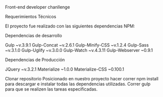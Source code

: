 Front-end developer chanllenge

Requerimientos Técnicos

El proyecto fue realizado con las siguientes dependencias NPM:

Dependencias de desarrollo

Gulp ~v.3.9.1
Gulp-Concat ~v.2.6.1
Gulp-Minify-CSS ~v.1.2.4
Gulp-Sass ~v.3.1.0
Gulp-Uglify ~v.3.0.0
Gulp-Watch ~v.4.3.11
Gulp-Webserver ~0.9.1

Dependencias de Producción

JQuery ~v.3.2.1
Materialize ~1.0.0
Materialize-CSS ~0.100.1

Clonar repositorio
Posicionado en nuestro proyecto hacer correr npm install para descargar e instalar todas las dependencias utilizadas.
Correr gulp para que se realizen las tareas especificadas.